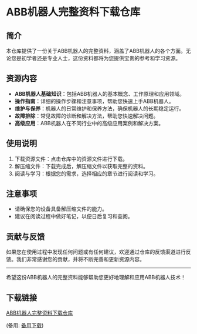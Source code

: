# ABB机器人完整资料下载仓库

## 简介

本仓库提供了一份关于ABB机器人的完整资料，涵盖了ABB机器人的各个方面。无论您是初学者还是专业人士，这份资料都将为您提供宝贵的参考和学习资源。

## 资源内容

- **ABB机器人基础知识**：包括ABB机器人的基本概念、工作原理和应用领域。
- **操作指南**：详细的操作步骤和注意事项，帮助您快速上手ABB机器人。
- **维护与保养**：机器人的日常维护和保养方法，确保机器人的长期稳定运行。
- **故障排除**：常见故障的诊断和解决方法，帮助您快速解决问题。
- **高级应用**：ABB机器人在不同行业中的高级应用案例和解决方案。

## 使用说明

1. 下载资源文件：点击仓库中的资源文件进行下载。
2. 解压缩文件：下载完成后，解压缩文件以获取完整的资料。
3. 阅读与学习：根据您的需求，选择相应的章节进行阅读和学习。

## 注意事项

- 请确保您的设备具备解压缩文件的能力。
- 建议在阅读过程中做好笔记，以便日后复习和查阅。

## 贡献与反馈

如果您在使用过程中发现任何问题或有任何建议，欢迎通过仓库的反馈渠道进行反馈。我们非常感谢您的贡献，并将不断完善和更新资源内容。

---

希望这份ABB机器人的完整资料能够帮助您更好地理解和应用ABB机器人技术！

## 下载链接
[ABB机器人完整资料下载仓库](https://pan.quark.cn/s/4c1c842bec61) 

(备用: [备用下载](https://pan.baidu.com/s/1Ca3WM_3B3IYUbDGLwjwOwg?pwd=1234))
